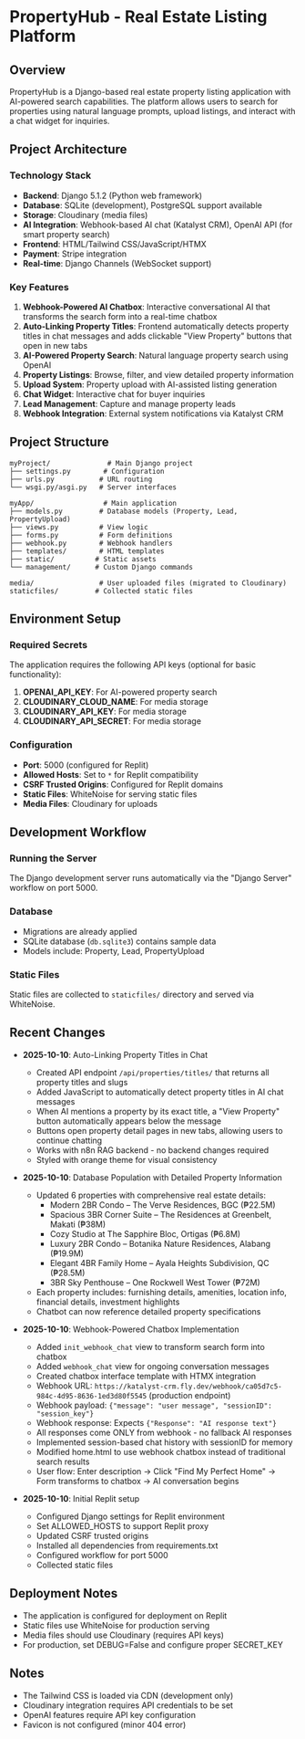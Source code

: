 # PropertyHub - Real Estate Listing Platform

## Overview
PropertyHub is a Django-based real estate property listing application with AI-powered search capabilities. The platform allows users to search for properties using natural language prompts, upload listings, and interact with a chat widget for inquiries.

## Project Architecture

### Technology Stack
- **Backend**: Django 5.1.2 (Python web framework)
- **Database**: SQLite (development), PostgreSQL support available
- **Storage**: Cloudinary (media files)
- **AI Integration**: Webhook-based AI chat (Katalyst CRM), OpenAI API (for smart property search)
- **Frontend**: HTML/Tailwind CSS/JavaScript/HTMX
- **Payment**: Stripe integration
- **Real-time**: Django Channels (WebSocket support)

### Key Features
1. **Webhook-Powered AI Chatbox**: Interactive conversational AI that transforms the search form into a real-time chatbox
2. **Auto-Linking Property Titles**: Frontend automatically detects property titles in chat messages and adds clickable "View Property" buttons that open in new tabs
3. **AI-Powered Property Search**: Natural language property search using OpenAI
4. **Property Listings**: Browse, filter, and view detailed property information
5. **Upload System**: Property upload with AI-assisted listing generation
6. **Chat Widget**: Interactive chat for buyer inquiries
7. **Lead Management**: Capture and manage property leads
8. **Webhook Integration**: External system notifications via Katalyst CRM

## Project Structure
```
myProject/              # Main Django project
├── settings.py        # Configuration
├── urls.py           # URL routing
└── wsgi.py/asgi.py   # Server interfaces

myApp/                 # Main application
├── models.py         # Database models (Property, Lead, PropertyUpload)
├── views.py          # View logic
├── forms.py          # Form definitions
├── webhook.py        # Webhook handlers
├── templates/        # HTML templates
├── static/          # Static assets
└── management/      # Custom Django commands

media/                # User uploaded files (migrated to Cloudinary)
staticfiles/         # Collected static files
```

## Environment Setup

### Required Secrets
The application requires the following API keys (optional for basic functionality):

1. **OPENAI_API_KEY**: For AI-powered property search
2. **CLOUDINARY_CLOUD_NAME**: For media storage
3. **CLOUDINARY_API_KEY**: For media storage
4. **CLOUDINARY_API_SECRET**: For media storage

### Configuration
- **Port**: 5000 (configured for Replit)
- **Allowed Hosts**: Set to `*` for Replit compatibility
- **CSRF Trusted Origins**: Configured for Replit domains
- **Static Files**: WhiteNoise for serving static files
- **Media Files**: Cloudinary for uploads

## Development Workflow

### Running the Server
The Django development server runs automatically via the "Django Server" workflow on port 5000.

### Database
- Migrations are already applied
- SQLite database (`db.sqlite3`) contains sample data
- Models include: Property, Lead, PropertyUpload

### Static Files
Static files are collected to `staticfiles/` directory and served via WhiteNoise.

## Recent Changes
- **2025-10-10**: Auto-Linking Property Titles in Chat
  - Created API endpoint `/api/properties/titles/` that returns all property titles and slugs
  - Added JavaScript to automatically detect property titles in AI chat messages
  - When AI mentions a property by its exact title, a "View Property" button automatically appears below the message
  - Buttons open property detail pages in new tabs, allowing users to continue chatting
  - Works with n8n RAG backend - no backend changes required
  - Styled with orange theme for visual consistency

- **2025-10-10**: Database Population with Detailed Property Information
  - Updated 6 properties with comprehensive real estate details:
    * Modern 2BR Condo – The Verve Residences, BGC (₱22.5M)
    * Spacious 3BR Corner Suite – The Residences at Greenbelt, Makati (₱38M)
    * Cozy Studio at The Sapphire Bloc, Ortigas (₱6.8M)
    * Luxury 2BR Condo – Botanika Nature Residences, Alabang (₱19.9M)
    * Elegant 4BR Family Home – Ayala Heights Subdivision, QC (₱28.5M)
    * 3BR Sky Penthouse – One Rockwell West Tower (₱72M)
  - Each property includes: furnishing details, amenities, location info, financial details, investment highlights
  - Chatbot can now reference detailed property specifications

- **2025-10-10**: Webhook-Powered Chatbox Implementation
  - Added `init_webhook_chat` view to transform search form into chatbox
  - Added `webhook_chat` view for ongoing conversation messages
  - Created chatbox interface template with HTMX integration
  - Webhook URL: `https://katalyst-crm.fly.dev/webhook/ca05d7c5-984c-4d95-8636-1ed3d80f5545` (production endpoint)
  - Webhook payload: `{"message": "user message", "sessionID": "session_key"}`
  - Webhook response: Expects `{"Response": "AI response text"}`
  - All responses come ONLY from webhook - no fallback AI responses
  - Implemented session-based chat history with sessionID for memory
  - Modified home.html to use webhook chatbox instead of traditional search results
  - User flow: Enter description → Click "Find My Perfect Home" → Form transforms to chatbox → AI conversation begins

- **2025-10-10**: Initial Replit setup
  - Configured Django settings for Replit environment
  - Set ALLOWED_HOSTS to support Replit proxy
  - Updated CSRF trusted origins
  - Installed all dependencies from requirements.txt
  - Configured workflow for port 5000
  - Collected static files

## Deployment Notes
- The application is configured for deployment on Replit
- Static files use WhiteNoise for production serving
- Media files should use Cloudinary (requires API keys)
- For production, set DEBUG=False and configure proper SECRET_KEY

## Notes
- The Tailwind CSS is loaded via CDN (development only)
- Cloudinary integration requires API credentials to be set
- OpenAI features require API key configuration
- Favicon is not configured (minor 404 error)
